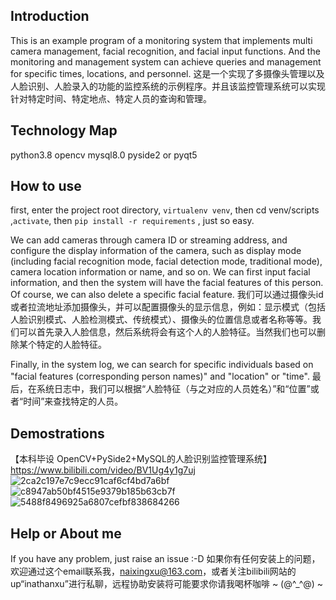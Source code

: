 ## Introduction

This is an example program of a monitoring system that implements multi camera management, facial recognition, and facial input functions. And the monitoring and management system can achieve queries and management for specific times, locations, and personnel.
这是一个实现了多摄像头管理以及人脸识别、人脸录入的功能的监控系统的示例程序。并且该监控管理系统可以实现针对特定时间、特定地点、特定人员的查询和管理。

## Technology Map
python3.8
opencv
mysql8.0
pyside2 or pyqt5

## How to use
first,  enter the project root directory, `virtualenv venv`, then cd venv/scripts ,`activate`, then `pip install -r requirements` , just so easy.

We can add cameras through camera ID or streaming address, and configure the display information of the camera, such as display mode (including facial recognition mode, facial detection mode, traditional mode), camera location information or name, and so on. We can first input facial information, and then the system will have the facial features of this person. Of course, we can also delete a specific facial feature.
我们可以通过摄像头id或者拉流地址添加摄像头，并可以配置摄像头的显示信息，例如：显示模式（包括人脸识别模式、人脸检测模式、传统模式）、摄像头的位置信息或者名称等等。我们可以首先录入人脸信息，然后系统将会有这个人的人脸特征。当然我们也可以删除某个特定的人脸特征。

Finally, in the system log, we can search for specific individuals based on "facial features (corresponding person names)" and "location" or "time".
最后，在系统日志中，我们可以根据“人脸特征（与之对应的人员姓名）”和“位置”或者“时间”来查找特定的人员。

## Demostrations

【本科毕设 OpenCV+PySide2+MySQL的人脸识别监控管理系统】 https://www.bilibili.com/video/BV1Ug4y1g7uj
![2ca2c197e7c9ecc91caf6cf4bd7a6bf](https://github.com/inathanxu/MutiCameraManagement-FaceRecog/assets/62796940/b287e56b-bfbd-4cd5-ba47-7f4625d5b7ae)
![c8947ab50bf4515e9379b185b63cb7f](https://github.com/inathanxu/MutiCameraManagement-FaceRecog/assets/62796940/a11de7af-da5d-4184-987e-7b723981b0bb)
![5488f8496925a6807cefbf838684266](https://github.com/inathanxu/MutiCameraManagement-FaceRecog/assets/62796940/15b51e7f-f617-4e82-a008-d2b5df400c39)

## Help or About me 
If you have any problem, just raise an issue :-D
如果你有任何安装上的问题，欢迎通过这个email联系我，naixingxu@163.com，或者关注bilibili网站的up“inathanxu”进行私聊，远程协助安装将可能要求你请我喝杯咖啡 ~ (@^_^@) ~

